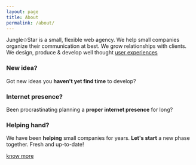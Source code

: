 ```yaml
---
layout: page
title: About
permalink: /about/
---
```


Jungle✩Star is a small, flexible web agency.
We help small companies organize their communication at best.
We grow relationships with clients.
We design, produce & develop well thought [user experiences](http://revealing.junglestar.org/#/8/1)

### New idea?

Got new ideas you **haven't yet find time** to develop?

### Internet presence?

Been procrastinating planning a **proper internet presence** for long?

### Helping hand?

We have been **helping** small companies for years.
**Let's start** a new phase together. Fresh and up-to-date!

[know more](mailto:rokmabox@gmail.com)
